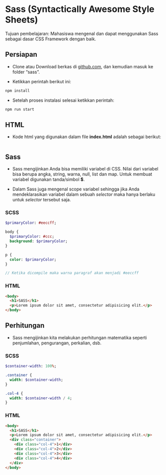 # Sass (Syntactically Awesome Style Sheets)

Tujuan pembelajaran: Mahasiswa mengenal dan dapat menggunakan Sass sebagai dasar CSS Framework dengan baik.

## Persiapan
* Clone atau Download berkas di [github.com](https://github.com/NazirArifin/modulframework), dan kemudian masuk ke folder “sass”.

* Ketikkan perintah berikut ini:
```sh
npm install
```

* Setelah proses instalasi selesai ketikkan perintah:
```sh
npm run start
```

## HTML

* Kode html yang digunakan dalam file __index.html__ adalah sebagai berikut:
```html

```

## Sass

* Sass mengijinkan Anda bisa memiliki variabel di CSS. Nilai dari variabel bisa berupa angka, string, warna, null, list dan map. Untuk membuat variabel digunakan tanda/simbol __$__.

* Dalam Sass juga mengenal scope variabel sehingga jika Anda mendeklarasikan variabel dalam sebuah _selector_ maka hanya berlaku untuk _selector_ tersebut saja.

### SCSS
```sass
$primaryColor: #eeccff;

body {
  $primaryColor: #ccc;
  background: $primaryColor;
}

p {
  color: $primaryColor;
}

// Ketika dicompile maka warna paragraf akan menjadi #eeccff
```

### HTML
```html
<body>
  <h1>SASS</h1>
  <p>Lorem ipsum dolor sit amet, consectetur adipisicing elit.</p>
</body>
```

## Perhitungan

* Sass mengijinkan kita melakukan perhitungan matematika seperti penjumlahan, pengurangan, perkalian, dsb.


### SCSS
```sass
$container-width: 100%;

.container {
  width: $container-width;
}

.col-4 {
  width: $container-width / 4;
}
```


### HTML
```html
<body>
  <h1>SASS</h1>
  <p>Lorem ipsum dolor sit amet, consectetur adipisicing elit.</p>
  <div class="container">
    <div class="col-4">1</div>
    <div class="col-4">2</div>
    <div class="col-4">3</div>
    <div class="col-4">4</div>
  </div>
</body>
```